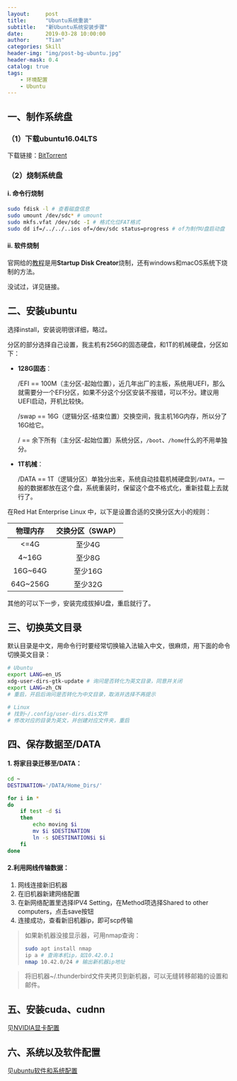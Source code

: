 ```yaml
---
layout:     post
title:      "Ubuntu系统重装"
subtitle:   "新Ubuntu系统安装步骤"
date:       2019-03-28 10:00:00
author:     "Tian"
categories: Skill
header-img: "img/post-bg-ubuntu.jpg"
header-mask: 0.4
catalog: true
tags:
    - 环境配置
    - Ubuntu
---
```


## 一、制作系统盘

### （1）下载ubuntu16.04LTS

下载链接：[BitTorrent](http://releases.ubuntu.com/16.04/ubuntu-16.04.4-desktop-amd64.iso.torrent)

### （2）烧制系统盘

#### i. 命令行烧制

```bash
sudo fdisk -l # 查看磁盘信息
sudo umount /dev/sdc* # umount
sudo mkfs.vfat /dev/sdc -I # 格式化位FAT格式
sudo dd if=/../../..ios of=/dev/sdc status=progress # of为制作U盘启动盘
```

#### ii. 软件烧制

官网给的[教程](https://tutorials.ubuntu.com/tutorial/tutorial-create-a-usb-stick-on-ubuntu#0)是用**Startup Disk Creator**烧制，还有windows和macOS系统下烧制的方法。

没试过，详见链接。

## 二、安装ubuntu

选择install，安装说明很详细，略过。

分区的部分选择自己设置，我主机有256G的固态硬盘，和1T的机械硬盘，分区如下：

- **128G固态**：

  /EFI == 100M（主分区-起始位置），近几年出厂的主板，系统用UEFI，那么就需要分一个EFI分区，如果不分这个分区安装不报错，可以不分。建议用UEFI启动，开机比较快。

  /swap == 16G（逻辑分区-结束位置）交换空间，我主机16G内存，所以分了16G给它。

  / == 余下所有（主分区-起始位置）系统分区，`/boot`、`/home`什么的不用单独分。

- **1T机械**：

  /DATA == 1T（逻辑分区）单独分出来，系统自动挂载机械硬盘到`/DATA`，一般的数据都放在这个盘，系统重装时，保留这个盘不格式化，重新挂载上去就行了。

在Red Hat Enterprise Linux 中，以下是设置合适的交换分区大小的规则：

| 物理内存 | 交换分区（SWAP） |
| :------: | :--------------: |
|   <=4G   |      至少4G      |
|  4~16G   |      至少8G      |
| 16G~64G  |     至少16G      |
| 64G~256G |     至少32G      |

其他的可以下一步，安装完成拔掉U盘，重启就行了。

## 三、切换英文目录

默认目录是中文，用命令行时要经常切换输入法输入中文，很麻烦，用下面的命令切换英文目录：

```bash
# Ubuntu
export LANG=en_US
xdg-user-dirs-gtk-update # 询问是否转化为英文目录，同意并关闭
export LANG=zh_CN
# 重启，开启后询问是否转化为中文目录，取消并选择不再提示

# Linux
# 找到~/.config/user-dirs.dis文件
# 修改对应的目录为英文，并创建对应文件夹，重启
```

## 四、保存数据至/DATA

#### 1. 将家目录迁移至/DATA：

```bash
cd ~
DESTINATION='/DATA/Home_Dirs/'

for i in *
do
	if test -d $i
	then
		echo moving $i
		mv $i $DESTINATION
		ln -s $DESTINATION$i $i
	fi
done
```

#### 2.利用网线传输数据：

1. 网线连接新旧机器
2. 在旧机器新建网络配置
3. 在新网络配置里选择IPV4 Setting，在Method项选择Shared to other computers，点击save按钮
4. 连接成功，查看新旧机器ip，即可scp传输

> 如果新机器没接显示器，可用nmap查询：
>
> ```bash
> sudo apt install nmap
> ip a # 查询本机ip，如10.42.0.1
> nmap 10.42.0/24 # 输出新机器ip地址
> ```
>

> 将旧机器~/.thunderbird文件夹拷贝到新机器，可以无缝转移邮箱的设置和邮件。

## 五、安装cuda、cudnn

见[NVIDIA显卡配置](https://tianws.github.io/skill/2018/07/04/cuda-dl/)

## 六、系统以及软件配置

见[ubuntu软件和系统配置](<https://tianws.github.io/skill/2019/04/03/software-ubuntu/>)

